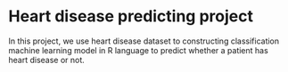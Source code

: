 # Heart disease predicting project
In this project, we use heart disease dataset to constructing classification machine learning model in R language to predict whether a patient has heart disease or not.
